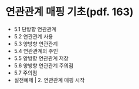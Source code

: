# 연관관계 매핑 기초(pdf. 163)
- 5.1 단방향 연관관계
- 5.2 연관관계 사용
- 5.3 양방향 연관관계
- 5.4 연관관계의 주인
- 5.5 양방향 연관관계 저장
- 5.6 양방향 연관관계 주의점
- 5.7 주의점
- 실전예제 | 2. 연관관계 매핑 시작